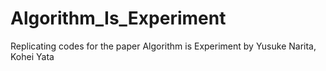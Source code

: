 # Algorithm_Is_Experiment
Replicating codes for the paper Algorithm is Experiment by Yusuke Narita, Kohei Yata
